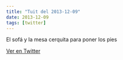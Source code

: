 ```yaml
---
title: "Tuit del 2013-12-09"
date: 2013-12-09
tags: [twitter]
---
```


El sofá y la mesa cerquita para poner los pies



[Ver en Twitter](https://twitter.com/i/web/status/410162831708131329)
